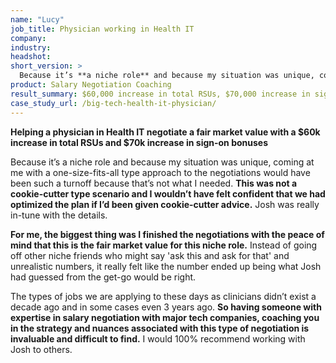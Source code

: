 ```yaml
---
name: "Lucy"
job_title: Physician working in Health IT
company: 
industry: 
headshot: 
short_version: >
  Because it’s **a niche role** and because my situation was unique, coming at me with a one-size-fits-all type approach to the negotiations would have been such a turnoff because that’s not what I needed. I wouldn’t have felt confident that we had optimized the plan if I’d been given cookie-cutter advice. Josh was really in-tune with the details. **I finished the negotiations with the peace of mind that this is the fair market value for this niche role.**
product: Salary Negotiation Coaching
result_summary: $60,000 increase in total RSUs, $70,000 increase in sign-on bonuses
case_study_url: /big-tech-health-it-physician/
---
```


**Helping a physician in Health IT negotiate a fair market value with a $60k increase in total RSUs and $70k increase in sign-on bonuses**

Because it’s a niche role and because my situation was unique, coming at me with a one-size-fits-all type approach to the negotiations would have been such a turnoff because that’s not what I needed. **This was not a cookie-cutter type scenario and I wouldn’t have felt confident that we had optimized the plan if I’d been given cookie-cutter advice.** Josh was really in-tune with the details.

**For me, the biggest thing was I finished the negotiations with the peace of mind that this is the fair market value for this niche role.** Instead of going off other niche friends who might say 'ask this and ask for that' and unrealistic numbers, it really felt like the number ended up being what Josh had guessed from the get-go would be right.

The types of jobs we are applying to these days as clinicians didn’t exist a decade ago and in some cases even 3 years ago. **So having someone with expertise in salary negotiation with major tech companies, coaching you in the strategy and nuances associated with this type of negotiation is invaluable and difficult to find.** I would 100% recommend working with Josh to others.
